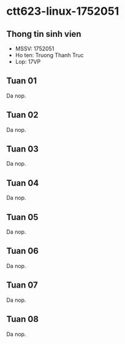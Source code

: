 # ctt623-linux-1752051

## Thong tin sinh vien

* MSSV: 1752051
* Ho ten: Truong Thanh Truc
* Lop: 17VP

## Tuan 01
Da nop.

## Tuan 02
Da nop.

## Tuan 03
Da nop.

## Tuan 04
Da nop.

## Tuan 05
Da nop.

## Tuan 06
Da nop.

## Tuan 07
Da nop.

## Tuan 08
Da nop.
